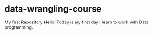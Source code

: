 # data-wrangling-course
My first Repository
Hello! Today is my first day I learn to work with Data programming.
